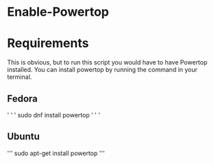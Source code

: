 # Enable-Powertop

# Requirements
This is obvious, but to run this script you would have to have Powertop installed. You can install powertop by running the command in your terminal.

## Fedora
' ' ' 
sudo dnf install powertop
' ' '

## Ubuntu
'''
sudo apt-get install powertop
'''

